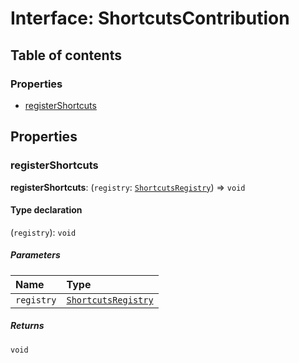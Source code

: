 # Interface: ShortcutsContribution

## Table of contents

### Properties

* [registerShortcuts](/auto-docs/fixed-layout-editor/interfaces/ShortcutsContribution.md#registershortcuts)

## Properties

### registerShortcuts

**registerShortcuts**: (`registry`: [`ShortcutsRegistry`](/auto-docs/fixed-layout-editor/classes/ShortcutsRegistry.md)) => `void`

#### Type declaration

(`registry`): `void`

##### Parameters

| Name | Type |
| :------ | :------ |
| `registry` | [`ShortcutsRegistry`](/auto-docs/fixed-layout-editor/classes/ShortcutsRegistry.md) |

##### Returns

`void`
